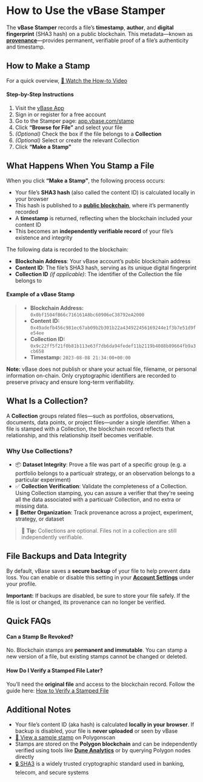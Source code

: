# How to Use the vBase Stamper

The **vBase Stamper** records a file’s **timestamp**, **author**, and **digital fingerprint** (SHA3 hash) on a public blockchain. This metadata—known as [**provenance**](https://www.ibm.com/think/topics/data-provenance)—provides permanent, verifiable proof of a file’s authenticity and timestamp.


## How to Make a Stamp  
For a quick overview, [🎥 Watch the How-to Video](https://www.youtube.com/watch?v=wRJCNvDkKR8)

#### Step-by-Step Instructions
1. Visit the [vBase App](https://app.vbase.com/)  
2. Sign in or register for a free account  
3. Go to the Stamper page: [app.vbase.com/stamp](https://app.vbase.com/stamp)  
4. Click **“Browse for File”** and select your file  
5. *(Optional)* Check the box if the file belongs to a **Collection**  
6. *(Optional)* Select or create the relevant Collection  
7. Click **“Make a Stamp”**


## What Happens When You Stamp a File

When you click **“Make a Stamp”**, the following process occurs:

- Your file’s **SHA3 hash** (also called the content ID) is calculated locally in your browser  
- This hash is published to a [**public blockchain**](https://www.investopedia.com/terms/b/blockchain.asp), where it’s permanently recorded  
- A **timestamp** is returned, reflecting when the blockchain included your content ID  
- This becomes an **independently verifiable record** of your file’s existence and integrity  

The following data is recorded to the blockchain:

- **Blockchain Address**: Your vBase account’s public blockchain address  
- **Content ID**: The file’s SHA3 hash, serving as its unique digital fingerprint  
- **Collection ID** *(if applicable)*: The identifier of the Collection the file belongs to  

#### Example of a vBase Stamp

>- **Blockchain Address:** `0x0bf1504fB66c716161A8bc60906eC38792eA2000`  
>- **Content ID:** `0x49adefb456c981ec67ab09b2b301b22a434922456169244e1f3b7e51d9fe54ee`  
>- **Collection ID:** `0x9c22ff5f21f0b81b113e63f7db6da94fedef11b2119b4088b89664fb9a3cb658`  
>- **Timestamp:** `2023-08-08 21:34:00+00:00`


**Note:** vBase does not publish or share your actual file, filename, or personal information on-chain. Only cryptographic identifiers are recorded to preserve privacy and ensure long-term verifiability.


## What Is a Collection?

A **Collection** groups related files—such as portfolios, observations, documents, data points, or project files—under a single identifier. When a file is stamped with a Collection, the blockchain record reflects that relationship, and this relationship itself becomes verifiable.

### Why Use Collections?

- 📦 **Dataset Integrity**: Prove a file was part of a specific group (e.g. a portfolio belongs to a particualr strategy, or an observation belongs to a particular experiment)  
- ✅ **Collection Verification**: Validate the completeness of a Collection. Using Collection stamping, you can assure a verifier that they're seeing all the data associated with a particualr Collection, and no extra or missing data.   
- 🧩 **Better Organization**: Track provenance across a project, experiment, strategy, or dataset

> 📌 **Tip:** Collections are optional. Files not in a collection are still independently verifiable.


## File Backups and Data Integrity

By default, vBase saves a **secure backup** of your file to help prevent data loss. You can enable or disable this setting in your [**Account Settings**](https://app.vbase.com/profile/#account_settings) under your profile.

**Important:** If backups are disabled, be sure to store your file safely. If the file is lost or changed, its provenance can no longer be verified.


## Quick FAQs

#### Can a Stamp Be Revoked?

No. Blockchain stamps are **permanent and immutable**.  You can stamp a new version of a file, but existing stamps cannot be changed or deleted. 

#### How Do I Verify a Stamped File Later?

You’ll need the **original file** and access to the blockchain record.  Follow the guide here: [How to Verify a Stamped File](how-to-use-vbase-verify.md)


## Additional Notes

- Your file’s content ID (aka hash) is calculated **locally in your browser**. If backup is disabled, your file is **never uploaded** or seen by vBase  
- [🔗 View a sample stamp](https://polygonscan.com/tx/0xe7dbb99c2f521a5c636d4cc7f6fd3c60cdf427c284230aa0093faac338b9d651) on Polygonscan  
- Stamps are stored on the **Polygon blockchain** and can be independently verified using tools like [**Dune Analytics**](https://www.dune.com) or by querying Polygon nodes directly  
- [🔒 SHA3](https://en.wikipedia.org/wiki/SHA-3) is a widely trusted cryptographic standard used in banking, telecom, and secure systems
